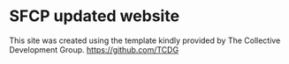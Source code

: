 # SFCP updated website
This site was created using the template kindly provided by The Collective Development Group. https://github.com/TCDG
